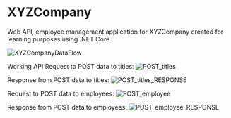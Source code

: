 # XYZCompany
Web API, employee management application for XYZCompany created for learning purposes using .NET Core


![XYZCompanyDataFlow](https://github.com/jonathanrochoa/XYZCompany/assets/49356114/1ceb5fd3-7f67-4b56-b912-fed69dd9fded)

Working API
Request to POST data to titles:
![POST_titles](https://github.com/jonathanrochoa/XYZCompany/assets/49356114/999f03c9-f492-45c5-abb5-d7b5b5c53f8e)

Response from POST data to titles:
![POST_titles_RESPONSE](https://github.com/jonathanrochoa/XYZCompany/assets/49356114/6c19e45f-c244-4ce0-b999-20b041f84991)

Request to POST data to employees:
![POST_employee](https://github.com/jonathanrochoa/XYZCompany/assets/49356114/a0830825-6171-4cb0-87d4-9eaaf28257b7)

Response from POST data to employees:
![POST_employee_RESPONSE](https://github.com/jonathanrochoa/XYZCompany/assets/49356114/a66d08ef-9d6f-4c44-839f-ca35d9c945b4)
